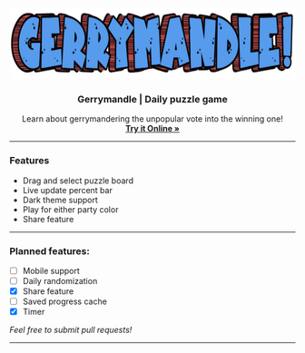 <br>

<p align="center">
 <img src="https://raw.githubusercontent.com/ssambender/gerrymandle/refs/heads/main/logo.png" alt="Gerrymandle Logo" height="125">
</p>

<h3 align="center">Gerrymandle | Daily puzzle game</h3>

<p align="center">
Learn about gerrymandering the unpopular vote into the winning one!
 <br>
 <a href="https://ssambender.github.io/gerrymandle/"><strong>Try it Online »</strong></a>
</p>

___

### Features
- Drag and select puzzle board
- Live update percent bar
- Dark theme support
- Play for either party color
- Share feature

---


### Planned features:
- [ ] Mobile support
- [ ] Daily randomization
- [X] Share feature
- [ ] Saved progress cache
- [X] Timer

_Feel free to submit pull requests!_

---

